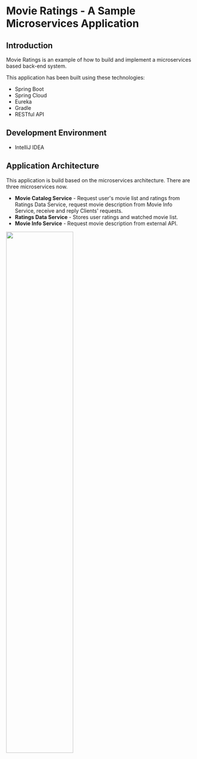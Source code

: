 # Movie Ratings - A Sample Microservices Application

## Introduction

Movie Ratings is an example of how to build and implement a microservices based back-end system. 

This application has been built using these technologies:
- Spring Boot
- Spring Cloud
- Eureka
- Gradle
- RESTful API

## Development Environment
- IntelliJ IDEA

## Application Architecture
This application is build based on the microservices architecture. There are three microservices now. 

- **Movie Catalog Service** - Request user's movie list and ratings from Ratings Data Service, request movie description from Movie Info Service, receive and reply Clients' requests. 
- **Ratings Data Service** - Stores user ratings and watched movie list. 
- **Movie Info Service** - Request movie description from external API. 

<img src="https://raw.githubusercontent.com/HanMufu/Movie-Ratings-Microservices/master/microservices.png" width="60%" height="60%">

